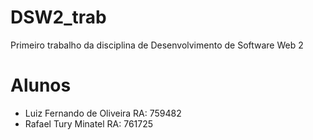 # DSW2_trab

Primeiro trabalho da disciplina de Desenvolvimento de Software Web 2

# Alunos
- Luiz Fernando de Oliveira  RA: 759482
- Rafael Tury Minatel   RA: 761725